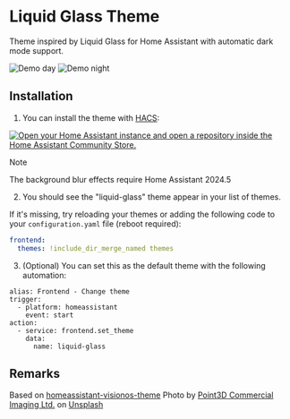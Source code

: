 # Liquid Glass Theme

Theme inspired by Liquid Glass for Home Assistant with automatic dark mode support.

![Demo day](https://github.com/cristian-rincon/homeassistant-liquid-glass-theme/blob/master/assets/bd-day.jpeg)
![Demo night](https://github.com/cristian-rincon/homeassistant-liquid-glass-theme/blob/master/assets/bd-night.jpeg)


## Installation

1. You can install the theme with [HACS](https://hacs.xyz/docs/setup/download):

[![Open your Home Assistant instance and open a repository inside the Home Assistant Community Store.](https://my.home-assistant.io/badges/hacs_repository.svg)](https://my.home-assistant.io/redirect/hacs_repository/?owner=cristian-rincon&repository=homeassistant-liquid-glass-theme&category=theme)

> [!NOTE]  
> The background blur effects require Home Assistant 2024.5

2. You should see the "liquid-glass" theme appear in your list of themes.

If it's missing, try reloading your themes or adding the following code to your `configuration.yaml` file (reboot required):

```yaml
frontend:
  themes: !include_dir_merge_named themes
```

3. (Optional) You can set this as the default theme with the following automation:
```
alias: Frontend - Change theme
trigger:
  - platform: homeassistant
    event: start
action:
  - service: frontend.set_theme
    data:
      name: liquid-glass
```

## Remarks

Based on [homeassistant-visionos-theme](https://github.com/Nezz/homeassistant-visionos-theme)
Photo by <a href="https://unsplash.com/@3dottawa?utm_content=creditCopyText&utm_medium=referral&utm_source=unsplash">Point3D Commercial Imaging Ltd.</a> on <a href="https://unsplash.com/photos/white-wooden-framed-glass-door-nQlVMCHPysY?utm_content=creditCopyText&utm_medium=referral&utm_source=unsplash">Unsplash</a>
      